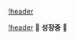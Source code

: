[!header](https://capsule-render.vercel.app/api?type=wave&color=gradient&height=300&section=header)

[!header](https://capsule-render.vercel.app/api?type=wave&color=gradient&height=300&section=footer)                    🌱 **성장중** 🌱

</div>
<!--


Here are some ideas to get you started:

- 🔭 I’m currently working on ...
- 🌱 I’m currently learning ...
- 👯 I’m looking to collaborate on ...
- 🤔 I’m looking for help with ...
- 💬 Ask me about ...
- 📫 How to reach me: ...
- 😄 Pronouns: ...
- ⚡ Fun fact: ...
-->
